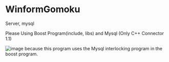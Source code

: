 # WinformGomoku
Server, mysql

Please Using Boost Program(include, libs) and Mysql (Only C++ Connector 1.1) 

![image](https://user-images.githubusercontent.com/60413291/92475960-2e1d5580-f219-11ea-92c7-bfbd6faecb70.png)
because this program uses the Mysql interlocking program in the boost program.
